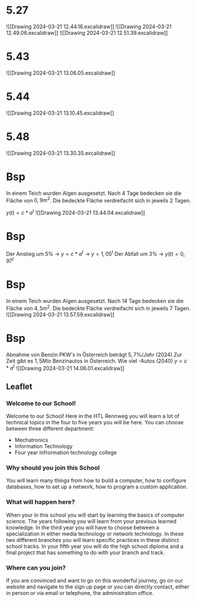 # 5.27
![[Drawing 2024-03-21 12.44.16.excalidraw]]
![[Drawing 2024-03-21 12.49.06.excalidraw]]
![[Drawing 2024-03-21 12.51.39.excalidraw]]
# 5.43
![[Drawing 2024-03-21 13.06.05.excalidraw]]
# 5.44
![[Drawing 2024-03-21 13.10.45.excalidraw]]
# 5.48
![[Drawing 2024-03-21 13.30.35.excalidraw]]
# Bsp
In einem Teich wurden Algen ausgesetzt. Nach 4 Tage bedecken sie die Fläche von $0,9m^2$. Die bedeckte Fläche verdreifacht sich in jeweils 2 Tagen.

$y(t) = c*a^t$
![[Drawing 2024-03-21 13.44.04.excalidraw]]
# Bsp
Der Anstieg um $5\%$ → $y = c*a^t$ → $y = 1,05^t$
Der Abfall um $3\%$ → $y(t) = 0,97^t$

# Bsp
In einem Teich wurden Algen ausgesetzt. Nach 14 Tage bedecken sie die Fläche von $4,5m^2$. Die bedeckte Fläche verdreifacht sich in jeweils 7 Tagen.
![[Drawing 2024-03-21 13.57.59.excalidraw]]
# Bsp
Abnahme von Benzin PKW's in Österreich beträgt $5,7\% / Jahr$ (2024)
Zur Zeit gibt es $1,5 Mio$ Benzinautos in Österreich.
Wie viel -Autos (2040) $y = c*a^t$ 
![[Drawing 2024-03-21 14.06.01.excalidraw]]

## Leaflet
### Welcome to our School!
Welcome to our School! Here in  the HTL Rennweg you will learn a lot of technical topics in the four to five years you will be here. You can choose between three different department:
- Mechatronics
- Information Technology
- Four year infrormation technology college
### Why should you join this School
You will learn many things from how to build a computer, how to configure databases, how to set up a network, how to program a custom application.
### What will happen here?
When your in this school you will start by learning the basics of computer science. The years following you will learn from your previous learned knowledge. In the third year you will have to choose between a specialization in either media technology or network technology. In these two different branches you will learn specific practices in these distinct school tracks. In your fifth year you will do the high school diploma and  a final project that has something to do with your branch and track.
### Where can you join?
If you are convinced and want to go on this wonderful journey, go on our website and navigate to the sign up page or you can directly contact, either in person or via email or telephone, the administration office.